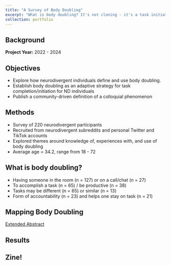 ```yaml
---
title: "A Survey of Body Doubling"
excerpt: "What is body doubling? It's not cloning - it's a task initiation and completion strategy used by neurodivergent communities. To do what? Click to find out. <br><br><img src='/images/CoverImages/BD_Cover.png' alt='Exploratory Research. Survey of “Body Doubling”. Eliciting a community-driven definition of a task-completion phenomenon. Exploratory, Community-Based, Mixed Methods, Survey'>"
collection: portfolio
---
```


## Background

**Project Year:** 2022 - 2024

## Objectives
- Explore how neurodivergent individuals define and use body doubling.
- Establish body doubling as an adaptive strategy for task completion/initiation for ND individuals
- Publish a community-driven definition of a colloquial phenomenon

## Methods
- Survey of 220 neurodivergent participants
- Recruited from neurodivergent  subreddits and personal Twitter and TikTok accounts
- Explored themes around knowledge of, experiences with, and use of body doubling
- Average age = 34.2, range from 18 - 72

## What is body doubling?
- Having someone in the room (n = 127) or on a call/chat (n = 27)
- To accomplish a task (n = 65) / be productive (n = 38)
- Tasks may be different (n = 65) or  similar (n = 13)
- Form of accountability (n = 23) and helps one stay on task (n = 21)

## Mapping Body Doubling


[Extended Abstract](https://dl.acm.org/doi/abs/10.1145/3597638.3614486)

## Results
<object data="{{ site.url }}{{ site.baseurl }}/files/Body_Doubling_Poster_ASSETS.pdf" width="1000" height="800" type="application/pdf"></object>

## Zine!
<object data="{{ site.url }}{{ site.baseurl }}/files/BD_Zine.pdf" width="400" height="500" type="application/pdf"></object>

